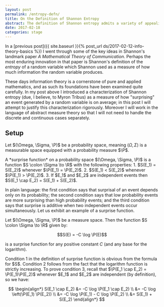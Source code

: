 ```yaml
---
layout: post
permalink: /entropy-defn/
title: On the Definition of Shannon Entropy
abstract: The definition of Shannon entropy admits a variety of appealing characterizations; here I will explore the characterization via "average surprisal".
date: 2017-02-18
categories: stage
---
```


In a [previous post]({{ site.baseurl }}{% post_url ds/2017-02-12-info-theory-basics %}) I went through some of the key ideas in Shannon's landmark paper *A Mathematical Theory of Communication*.  Perhaps the most enduring innovation in that paper is Shannon's definition of the *entropy* of a random variable which Shannon used as a measure of how much information the random variable produces.

These days information theory is a cornerstone of pure and applied mathematics, and as such its foundations have been examined quite carefully.  In my post above I introduced a characterization of Shannon entropy (due, I believe, to Myron Tribus) as a measure of how "surprising" an event generated by a random variable is on average; in this post I will attempt to justify this characterization rigorously.  Moreover I will work in the language of abstract measure theory so that I will not need to handle the discrete and continuous cases separately.

## Setup

Let $(\Omega, \Sigma, \P)$ be a probability space, meaning $(\Omega, \Sigma)$ is a measurable space equipped with a probability measure $\P$.

<div class="definition">
A *surprise function* on a probability space $(\Omega, \Sigma, \P)$ is a function $S \colon \Sigma \to \R$ with the following properties:
1. $S(E_1) = S(E_2)$ whenever $\P(E_1) = \P(E_2)$.
2. $S(E_1) < S(E_2)$ whenever $\P(E_1) > \P(E_2)$.
3. If $E_1$ and $E_2$ are independent events then $S(E_1 \cap E_2) = S(E_1) + S(E_2)$.
</div>

In plain language: the first condition says that surprisal of an event depends only on its probability; the second condition says that low probability events are more surprising than high probability events; and the third condition says that surprise is additive when two independent events occur simultaneously.  Let us exhibit an example of a surprise function.

<div class="lemma">
Let $(\Omega, \Sigma, \P)$ be a measure space.  Then the function $S \colon \Sigma \to \R$ given by:

$$S(E) = -C \log \P(E)$$

is a surprise function for any positive constant $C$ (and any base for the logarithm).
</div>
<div class="proof">
Condition 1 in the definition of surprise function is obvious from the formula for $S$.  Condition 2 follows from the fact that the logarithm function is strictly increasing.  To prove condition 3, recall that $\P(E_1 \cap E_2) = \P(E_1)\P(E_2)$ whenever $E_1$ and $E_2$ are independent (by definition), so we have:

$$
\begin{align*}
S(E_1 \cap E_2) &= -C \log \P(E_1 \cap E_2) \\
&= -C \log \left(\P(E_1) \P(E_2)) \\
&= -C \log \P(E_1) - C \log \P(E_2) \\
&= S(E_1) + S(E_2)
\end{align*}
$$

</div>
